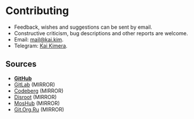 # Contributing

- Feedback, wishes and suggestions can be sent by email.
- Constructive criticism, bug descriptions and other reports are welcome.
- Email: [mail@kai.kim](mailto:mail@kai.kim).
- Telegram: [Kai Kimera](https://t.me/KaiKimera).

## Sources

- [**GitHub**](https://github.com/pkgstore)
- [GitLab](https://gitlab.com/pkgstore) (MIRROR)
- [Codeberg](https://codeberg.org/pkgstore) (MIRROR)
- [Disroot](https://git.disroot.org/pkgstore) (MIRROR)
- [MosHub](https://hub.mos.ru/pkgstore) (MIRROR)
- [Git.Org.Ru](https://git.org.ru/pkgstore) (MIRROR)
